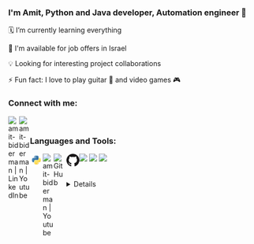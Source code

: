 ### I'm Amit, Python and Java developer, Automation engineer   👋




🗓 I’m currently learning everything 

📕 I'm available for job offers in Israel

💡 Looking for interesting project collaborations

⚡ Fun fact: I love to play guitar 🎸 and video games 🎮

### Connect with me:

[<img align="left" alt="amit-biderman | LinkedIn" width="22px" src="https://cdn.jsdelivr.net/npm/simple-icons@v3/icons/linkedin.svg" />][linkedin]
[<img align="left" alt="amit-biderman | Youtube" width="22px" src="https://cdn.jsdelivr.net/npm/simple-icons@v3/icons/github.svg" />][github]

<br />


### Languages and Tools:
<img align="left" alt="Visual Studio Code" width="26px" src="https://raw.githubusercontent.com/github/explore/80688e429a7d4ef2fca1e82350fe8e3517d3494d/topics/python/python.png" />
<img align="left" alt="amit-biderman | Youtube" width="22px" src="https://cdn.jsdelivr.net/npm/simple-icons@v3/icons/java.svg" />
<img src="https://img.icons8.com/officel/30/000000/selenium-test-automation.png"/>
<img src="https://img.icons8.com/color/26/000000/jenkins.png"/>
<img src="https://img.icons8.com/color/36/000000/linux.png"/>
<img align="left" alt="GitHub" width="26px" src="file:///D:/Downloads/kisspng-microsoft-sql-server-database-server-computer-icon-database-5b3c51e9c28de9.6550330315306797857969.png" />
<img align="left" alt="GitHub" width="26px" src="https://raw.githubusercontent.com/github/explore/78df643247d429f6cc873026c0622819ad797942/topics/github/github.png" />

<br />
<br />

<br />



<details>

  <img align="left" alt="codeSTACKr's Github Stats" src="https://github-readme-stats.codestackr.vercel.app/api?username=amitbiderman&show_icons=true&hide_border=true" />

</details>

[github]: https://github.com/amitbiderman
[linkedin]: https://www.linkedin.com/in/amit-biderman/
[webdevplaylist]: https://www.youtube.com/playlist?list=PLkwxH9e_vrAJ0WbEsFA9W3I1W-g_BTsbt
[jsplaylist]: https://www.youtube.com/playlist?list=PLkwxH9e_vrALRJKu7wfXby3MKeflhTu6B
[cssplaylist]: https://www.youtube.com/playlist?list=PLkwxH9e_vrALSdvZuEh6gqQdmDoDIoqz4
[reactplaylist]: https://www.youtube.com/playlist?list=PLkwxH9e_vrAK4TdffpxKY3QGyHCpxFcQ0
